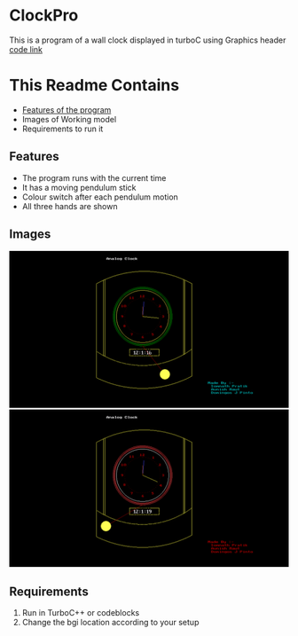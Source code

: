 # ClockPro
This is a program of a wall clock displayed in turboC using Graphics header
[code link](https://github.com/Avnish-Raut/ClockPro/blob/master/CLOCKPRO.C)
# This Readme Contains
* [Features of the program](https://github.com/Avnish-Raut/ClockPro/blob/master/README.md#Features)
* Images of Working model
* Requirements to run it

## Features
* The program runs with the current time
* It has a moving pendulum stick 
* Colour switch after each pendulum motion
* All three hands are shown

## Images
![alt text](https://github.com/Avnish-Raut/ClockPro/raw/master/images/Screenshot%20(784).png "Image 1")
![alt text](https://github.com/Avnish-Raut/ClockPro/raw/master/images/Screenshot%20(785).png "Image 2")

## Requirements
1. Run in TurboC++ or codeblocks
2. Change the bgi location according to your setup
 


